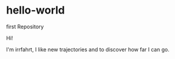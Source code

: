 # hello-world
first Repository

Hi!

I'm irrfahrt, I like new trajectories and to discover how far I can go.
